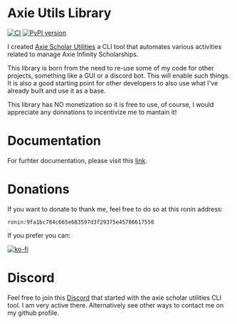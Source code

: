 # Axie Utils Library
[![CI](https://github.com/FerranMarin/axie-utils-lib/actions/workflows/ci.yml/badge.svg?branch=main)](https://github.com/FerranMarin/axie-utils-lib/actions/workflows/ci.yml)
[![PyPI version](https://badge.fury.io/py/axie-utils.svg)](https://badge.fury.io/py/axie-utils)

I created [Axie Scholar Utilities](https://github.com/FerranMarin/axie-scholar-utilities) a CLI tool that automates various activities related to manage Axie Infinity Scholarships.

This library is born from the need to re-use some of my code for other projects, something like a GUI or a discord bot. This will enable such things. It is also a good starting point for other developers to also use what I've already built and use it as a base.

This library has NO monetization so it is free to use, of course, I would appreciate any donnations to incentivize me to mantain it!

# Documentation

For furhter documentation, please visit this [link](https://ferranmarin.github.io/axie-utils-lib/).

# Donations

If you want to donate to thank me, feel free to do so at this ronin address:

    ronin:9fa1bc784c665e683597d3f29375e45786617550

If you prefer you can:

[![ko-fi](https://ko-fi.com/img/githubbutton_sm.svg)](https://ko-fi.com/G2G36LZ2A)
    
# Discord

Feel free to join this <a href="https://discord.gg/bmKvmhenvu">Discord</a> that started with the axie scholar utilities CLI tool. I am very active there.
Alternatively see other ways to contact me on my github profile.
